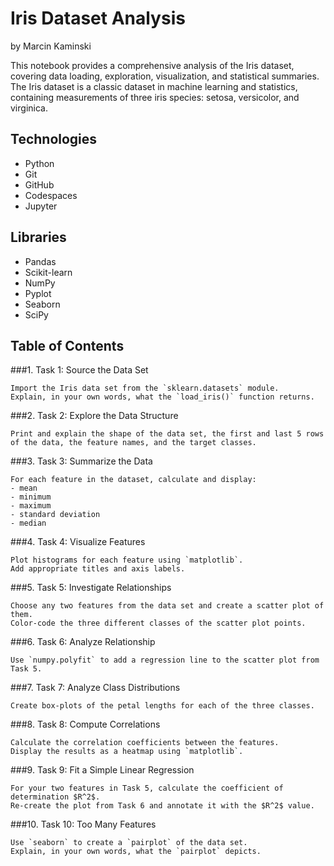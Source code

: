 # Iris Dataset Analysis

by Marcin Kaminski

This notebook provides a comprehensive analysis of the Iris dataset, covering data loading, exploration, visualization, and statistical summaries. The Iris dataset is a classic dataset in machine learning and statistics, containing measurements of three iris species: setosa, versicolor, and virginica.

## Technologies

- Python
- Git
- GitHub
- Codespaces
- Jupyter

## Libraries

- Pandas
- Scikit-learn
- NumPy
- Pyplot
- Seaborn 
- SciPy

## Table of Contents

###1. Task 1: Source the Data Set

    Import the Iris data set from the `sklearn.datasets` module.  
    Explain, in your own words, what the `load_iris()` function returns.

###2. Task 2: Explore the Data Structure

    Print and explain the shape of the data set, the first and last 5 rows of the data, the feature names, and the target classes. 

###3. Task 3: Summarize the Data

    For each feature in the dataset, calculate and display:  
    - mean
    - minimum
    - maximum
    - standard deviation
    - median

###4. Task 4: Visualize Features

    Plot histograms for each feature using `matplotlib`.  
    Add appropriate titles and axis labels.  

###5. Task 5: Investigate Relationships

    Choose any two features from the data set and create a scatter plot of them.  
    Color-code the three different classes of the scatter plot points.

###6. Task 6: Analyze Relationship

    Use `numpy.polyfit` to add a regression line to the scatter plot from Task 5.

###7. Task 7: Analyze Class Distributions

    Create box-plots of the petal lengths for each of the three classes.

###8. Task 8: Compute Correlations

    Calculate the correlation coefficients between the features.  
    Display the results as a heatmap using `matplotlib`. 

###9. Task 9: Fit a Simple Linear Regression

    For your two features in Task 5, calculate the coefficient of determination $R^2$.  
    Re-create the plot from Task 6 and annotate it with the $R^2$ value.

###10. Task 10: Too Many Features

    Use `seaborn` to create a `pairplot` of the data set.  
    Explain, in your own words, what the `pairplot` depicts.
